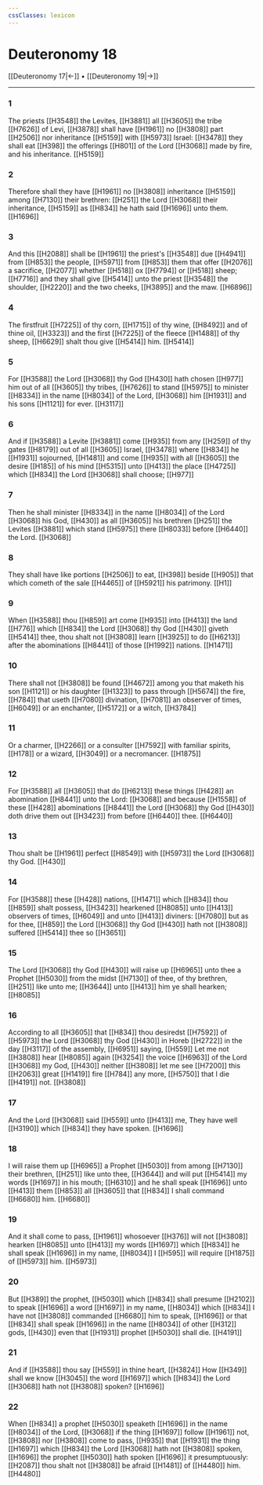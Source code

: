 ```yaml
---
cssClasses: lexicon
---
```

# Deuteronomy 18

[[Deuteronomy 17|←]] • [[Deuteronomy 19|→]]

---

### 1
The priests [[H3548]] the Levites, [[H3881]] all [[H3605]] the tribe [[H7626]] of Levi, [[H3878]] shall have [[H1961]] no [[H3808]] part [[H2506]] nor inheritance [[H5159]] with [[H5973]] Israel: [[H3478]] they shall eat [[H398]] the offerings [[H801]] of the Lord [[H3068]] made by fire, and his inheritance. [[H5159]]

### 2
Therefore shall they have [[H1961]] no [[H3808]] inheritance [[H5159]] among [[H7130]] their brethren: [[H251]] the Lord [[H3068]] their inheritance, [[H5159]] as [[H834]] he hath said [[H1696]] unto them. [[H1696]]

### 3
And this [[H2088]] shall be [[H1961]] the priest's [[H3548]] due [[H4941]] from [[H853]] the people, [[H5971]] from [[H853]] them that offer [[H2076]] a sacrifice, [[H2077]] whether [[H518]] ox [[H7794]] or [[H518]] sheep; [[H7716]] and they shall give [[H5414]] unto the priest [[H3548]] the shoulder, [[H2220]] and the two cheeks, [[H3895]] and the maw. [[H6896]]

### 4
The firstfruit [[H7225]] of thy corn, [[H1715]] of thy wine, [[H8492]] and of thine oil, [[H3323]] and the first [[H7225]] of the fleece [[H1488]] of thy sheep, [[H6629]] shalt thou give [[H5414]] him. [[H5414]]

### 5
For [[H3588]] the Lord [[H3068]] thy God [[H430]] hath chosen [[H977]] him out of all [[H3605]] thy tribes, [[H7626]] to stand [[H5975]] to minister [[H8334]] in the name [[H8034]] of the Lord, [[H3068]] him [[H1931]] and his sons [[H1121]] for ever. [[H3117]]

### 6
And if [[H3588]] a Levite [[H3881]] come [[H935]] from any [[H259]] of thy gates [[H8179]] out of all [[H3605]] Israel, [[H3478]] where [[H834]] he [[H1931]] sojourned, [[H1481]] and come [[H935]] with all [[H3605]] the desire [[H185]] of his mind [[H5315]] unto [[H413]] the place [[H4725]] which [[H834]] the Lord [[H3068]] shall choose; [[H977]]

### 7
Then he shall minister [[H8334]] in the name [[H8034]] of the Lord [[H3068]] his God, [[H430]] as all [[H3605]] his brethren [[H251]] the Levites [[H3881]] which stand [[H5975]] there [[H8033]] before [[H6440]] the Lord. [[H3068]]

### 8
They shall have like portions [[H2506]] to eat, [[H398]] beside [[H905]] that which cometh of the sale [[H4465]] of [[H5921]] his patrimony. [[H1]]

### 9
When [[H3588]] thou [[H859]] art come [[H935]] into [[H413]] the land [[H776]] which [[H834]] the Lord [[H3068]] thy God [[H430]] giveth [[H5414]] thee, thou shalt not [[H3808]] learn [[H3925]] to do [[H6213]] after the abominations [[H8441]] of those [[H1992]] nations. [[H1471]]

### 10
There shall not [[H3808]] be found [[H4672]] among you that maketh his son [[H1121]] or his daughter [[H1323]] to pass through [[H5674]] the fire, [[H784]] that useth [[H7080]] divination, [[H7081]] an observer of times, [[H6049]] or an enchanter, [[H5172]] or a witch, [[H3784]]

### 11
Or a charmer, [[H2266]] or a consulter [[H7592]] with familiar spirits, [[H178]] or a wizard, [[H3049]] or a necromancer. [[H1875]]

### 12
For [[H3588]] all [[H3605]] that do [[H6213]] these things [[H428]] an abomination [[H8441]] unto the Lord: [[H3068]] and because [[H1558]] of these [[H428]] abominations [[H8441]] the Lord [[H3068]] thy God [[H430]] doth drive them out [[H3423]] from before [[H6440]] thee. [[H6440]]

### 13
Thou shalt be [[H1961]] perfect [[H8549]] with [[H5973]] the Lord [[H3068]] thy God. [[H430]]

### 14
For [[H3588]] these [[H428]] nations, [[H1471]] which [[H834]] thou [[H859]] shalt possess, [[H3423]] hearkened [[H8085]] unto [[H413]] observers of times, [[H6049]] and unto [[H413]] diviners: [[H7080]] but as for thee, [[H859]] the Lord [[H3068]] thy God [[H430]] hath not [[H3808]] suffered [[H5414]] thee so [[H3651]]

### 15
The Lord [[H3068]] thy God [[H430]] will raise up [[H6965]] unto thee a Prophet [[H5030]] from the midst [[H7130]] of thee, of thy brethren, [[H251]] like unto me; [[H3644]] unto [[H413]] him ye shall hearken; [[H8085]]

### 16
According to all [[H3605]] that [[H834]] thou desiredst [[H7592]] of [[H5973]] the Lord [[H3068]] thy God [[H430]] in Horeb [[H2722]] in the day [[H3117]] of the assembly, [[H6951]] saying, [[H559]] Let me not [[H3808]] hear [[H8085]] again [[H3254]] the voice [[H6963]] of the Lord [[H3068]] my God, [[H430]] neither [[H3808]] let me see [[H7200]] this [[H2063]] great [[H1419]] fire [[H784]] any more, [[H5750]] that I die [[H4191]] not. [[H3808]]

### 17
And the Lord [[H3068]] said [[H559]] unto [[H413]] me, They have well [[H3190]] which [[H834]] they have spoken. [[H1696]]

### 18
I will raise them up [[H6965]] a Prophet [[H5030]] from among [[H7130]] their brethren, [[H251]] like unto thee, [[H3644]] and will put [[H5414]] my words [[H1697]] in his mouth; [[H6310]] and he shall speak [[H1696]] unto [[H413]]  them [[H853]] all [[H3605]] that [[H834]] I shall command [[H6680]] him. [[H6680]]

### 19
And it shall come to pass, [[H1961]] whosoever [[H376]] will not [[H3808]] hearken [[H8085]] unto [[H413]] my words [[H1697]] which [[H834]] he shall speak [[H1696]] in my name, [[H8034]] I [[H595]] will require [[H1875]] of [[H5973]] him. [[H5973]]

### 20
But [[H389]] the prophet, [[H5030]] which [[H834]] shall presume [[H2102]] to speak [[H1696]] a word [[H1697]] in my name, [[H8034]] which [[H834]] I have not [[H3808]] commanded [[H6680]] him to speak, [[H1696]] or that [[H834]] shall speak [[H1696]] in the name [[H8034]] of other [[H312]] gods, [[H430]] even that [[H1931]] prophet [[H5030]] shall die. [[H4191]]

### 21
And if [[H3588]] thou say [[H559]] in thine heart, [[H3824]] How [[H349]] shall we know [[H3045]] the word [[H1697]] which [[H834]] the Lord [[H3068]] hath not [[H3808]] spoken? [[H1696]]

### 22
When [[H834]] a prophet [[H5030]] speaketh [[H1696]] in the name [[H8034]] of the Lord, [[H3068]] if the thing [[H1697]] follow [[H1961]] not, [[H3808]] nor [[H3808]] come to pass, [[H935]] that [[H1931]] the thing [[H1697]] which [[H834]] the Lord [[H3068]] hath not [[H3808]] spoken, [[H1696]] the prophet [[H5030]] hath spoken [[H1696]] it presumptuously: [[H2087]] thou shalt not [[H3808]] be afraid [[H1481]] of [[H4480]] him. [[H4480]]